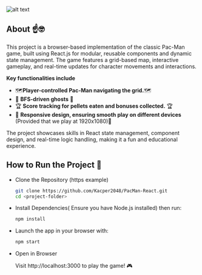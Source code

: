 
![alt text](https://th.bing.com/th/id/OIP.M_OEh_UcCHCmB5LUdaksJQHaLH?rs=1&pid=ImgDetMain)


## About ☝🤓

This project is a browser-based implementation of the classic Pac-Man game, built using React.js for modular, reusable components and dynamic state management. The game features a grid-based map, interactive gameplay, and real-time updates for character movements and interactions.

**Key functionalities include**

- 🗺**Player-controlled Pac-Man navigating the grid.**🗺
- 👻 **BFS-driven  ghosts** 👻
- 🏆 **Score tracking for pellets eaten and bonuses collected.** 🏆
- 🙏 **Responsive design, ensuring smooth play on different devices** (Provided that we play at 1920x1080)🙏

The project showcases skills in React state management, component design, and real-time logic handling, making it a fun and educational experience.

## How to Run the Project 🚀

- Clone the Repository (https example)
    ```bash
    git clone https://github.com/Kacper2048/PacMan-React.git
    cd <project-folder>
    
- Install Dependencies( Ensure you have Node.js installed) then run:
    
    ```bash
    npm install

- Launch the app in your browser with:
    
    ```bash
    npm start
    

- Open in Browser

    Visit http://localhost:3000 to play the game! 🎮

